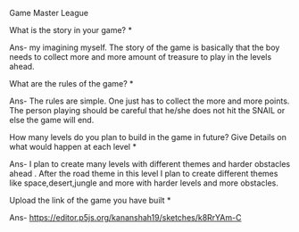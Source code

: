 Game Master League 

 

 

What is the story in your game? * 

Ans-    my imagining myself. The story of the game is basically that the boy needs to collect more and more amount of treasure to play in the levels ahead. 

What are the rules of the game? * 

Ans-    The rules are simple. One just has to collect the more and more points. The person playing should be careful that he/she does not hit the SNAIL or else the game will end. 

How many levels do you plan to build in the game in future? Give Details on what would happen at each level * 

Ans-    I plan to create many levels with different themes and harder obstacles ahead . After the road theme in this level I plan to create different themes like space,desert,jungle and more with harder levels and more obstacles. 

Upload the link of the game you have built * 

Ans-     https://editor.p5js.org/kananshah19/sketches/k8RrYAm-C 
 
